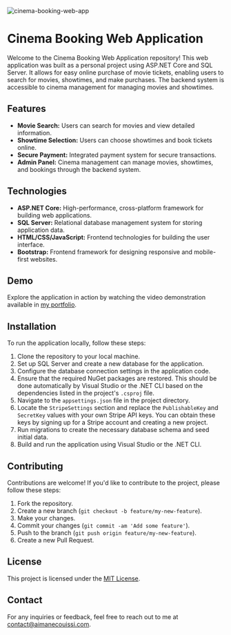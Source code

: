 <img src="https://socialify.git.ci/aimanecouissi/cinema-booking-web-app/image?description=1&forks=1&issues=1&language=1&name=1&owner=1&pulls=1&stargazers=1&theme=Auto" alt="cinema-booking-web-app" />

# Cinema Booking Web Application

Welcome to the Cinema Booking Web Application repository! This web application was built as a personal project using ASP.NET Core and SQL Server. It allows for easy online purchase of movie tickets, enabling users to search for movies, showtimes, and make purchases. The backend system is accessible to cinema management for managing movies and showtimes.

## Features

- **Movie Search:** Users can search for movies and view detailed information.
- **Showtime Selection:** Users can choose showtimes and book tickets online.
- **Secure Payment:** Integrated payment system for secure transactions.
- **Admin Panel:** Cinema management can manage movies, showtimes, and bookings through the backend system.

## Technologies

- **ASP.NET Core:** High-performance, cross-platform framework for building web applications.
- **SQL Server:** Relational database management system for storing application data.
- **HTML/CSS/JavaScript:** Frontend technologies for building the user interface.
- **Bootstrap:** Frontend framework for designing responsive and mobile-first websites.

## Demo

Explore the application in action by watching the video demonstration available in [my portfolio](https://www.aimanecouissi.com/).

## Installation

To run the application locally, follow these steps:

1. Clone the repository to your local machine.
2. Set up SQL Server and create a new database for the application.
3. Configure the database connection settings in the application code.
4. Ensure that the required NuGet packages are restored. This should be done automatically by Visual Studio or the .NET CLI based on the dependencies listed in the project's `.csproj` file.
5. Navigate to the `appsettings.json` file in the project directory.
6. Locate the `StripeSettings` section and replace the `PublishableKey` and `SecretKey` values with your own Stripe API keys. You can obtain these keys by signing up for a Stripe account and creating a new project.
7. Run migrations to create the necessary database schema and seed initial data.
8. Build and run the application using Visual Studio or the .NET CLI.


## Contributing

Contributions are welcome! If you'd like to contribute to the project, please follow these steps:

1. Fork the repository.
2. Create a new branch (`git checkout -b feature/my-new-feature`).
3. Make your changes.
4. Commit your changes (`git commit -am 'Add some feature'`).
5. Push to the branch (`git push origin feature/my-new-feature`).
6. Create a new Pull Request.

## License

This project is licensed under the [MIT License](LICENSE).

## Contact

For any inquiries or feedback, feel free to reach out to me at [contact@aimanecouissi.com](mailto:contact@aimanecouissi.com).
